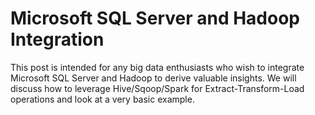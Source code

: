 # Microsoft SQL Server and Hadoop Integration
This post is intended for any big data enthusiasts who wish to integrate Microsoft SQL Server and Hadoop to derive valuable insights. We will discuss how to leverage Hive/Sqoop/Spark for Extract-Transform-Load operations and look at a very basic example.
